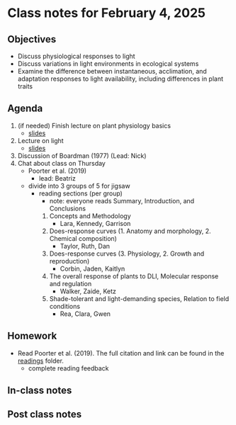 # Class notes for February 4, 2025

## Objectives
- Discuss physiological responses to light
- Discuss variations in light environments in ecological systems
- Examine the difference between instantaneous, acclimation, and adaptation responses to 
light availability, including differences in plant traits

## Agenda
1. (if needed) Finish lecture on plant physiology basics
	- [slides](../lecture_slides/slides_01.28.2025.pdf)
2. Lecture on light
	- [slides](../lecture_slides/slides_02.04.2025.pdf)
3. Discussion of Boardman (1977) (Lead: Nick)
4. Chat about class on Thursday
	- Poorter et al. (2019)
		- lead: Beatriz
	- divide into 3 groups of 5 for jigsaw
		- reading sections (per group)
			- note: everyone reads Summary, Introduction, and Conclusions
			1. Concepts and Methodology
				- Lara, Kennedy, Garrison
			2. Does-response curves (1. Anatomy and morphology, 2. Chemical composition)
				- Taylor, Ruth, Dan
			3. Does-response curves (3. Physiology, 2. Growth and reproduction)
				- Corbin, Jaden, Kaitlyn
			4. The overall response of plants to DLI, Molecular response and regulation
				- Walker, Zaide, Ketz
			5. Shade-tolerant and light-demanding species, Relation to field conditions
				- Rea, Clara, Gwen

## Homework
- Read Poorter et al. (2019). The full citation and link can be found in the 
[readings](../readings) folder.
	- complete reading feedback

## In-class notes

## Post class notes
